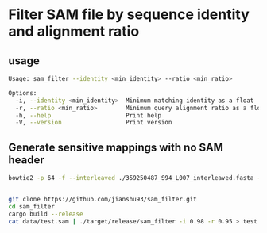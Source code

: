 # Filter SAM file by sequence identity and alignment ratio

## usage
```bash
Usage: sam_filter --identity <min_identity> --ratio <min_ratio>

Options:
  -i, --identity <min_identity>  Minimum matching identity as a float
  -r, --ratio <min_ratio>        Minimum query alignment ratio as a float
  -h, --help                     Print help
  -V, --version                  Print version
```

## Generate sensitive mappings with no SAM header
```bash
bowtie2 -p 64 -f --interleaved ./359250487_S94_L007_interleaved.fasta --seed 42 --very-sensitive -k 16 --np 1 --mp "1,1" --rdg "0,1" --rfg "0,1" --score-min "L,0,-0.05" --no-head --no-unal -S 359250487_S94_L007.sam -x pUC57.fasta

```

```bash

git clone https://github.com/jianshu93/sam_filter.git
cd sam_filter
cargo build --release
cat data/test.sam | ./target/release/sam_filter -i 0.98 -r 0.95 > test.filtered.sam

```